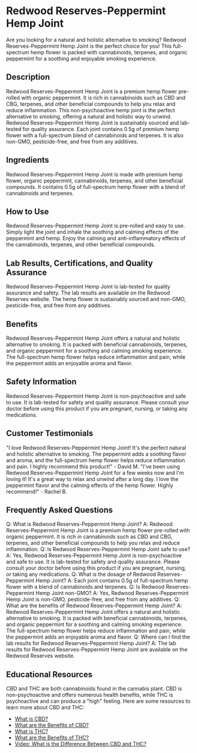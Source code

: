 # Redwood Reserves-Peppermint Hemp Joint
Are you looking for a natural and holistic alternative to smoking? Redwood Reserves-Peppermint Hemp Joint is the perfect choice for you! This full-spectrum hemp flower is packed with cannabinoids, terpenes, and organic peppermint for a soothing and enjoyable smoking experience.
## Description
Redwood Reserves-Peppermint Hemp Joint is a premium hemp flower pre-rolled with organic peppermint. It is rich in cannabinoids such as CBD and CBG, terpenes, and other beneficial compounds to help you relax and reduce inflammation. This non-psychoactive hemp joint is the perfect alternative to smoking, offering a natural and holistic way to unwind.
Redwood Reserves-Peppermint Hemp Joint is sustainably sourced and lab-tested for quality assurance. Each joint contains 0.5g of premium hemp flower with a full-spectrum blend of cannabinoids and terpenes. It is also non-GMO, pesticide-free, and free from any additives.
## Ingredients
Redwood Reserves-Peppermint Hemp Joint is made with premium hemp flower, organic peppermint, cannabinoids, terpenes, and other beneficial compounds. It contains 0.5g of full-spectrum hemp flower with a blend of cannabinoids and terpenes.
## How to Use
Redwood Reserves-Peppermint Hemp Joint is pre-rolled and easy to use. Simply light the joint and inhale the soothing and calming effects of the peppermint and hemp. Enjoy the calming and anti-inflammatory effects of the cannabinoids, terpenes, and other beneficial compounds.
## Lab Results, Certifications, and Quality Assurance
Redwood Reserves-Peppermint Hemp Joint is lab-tested for quality assurance and safety. The lab results are available on the Redwood Reserves website. The hemp flower is sustainably sourced and non-GMO, pesticide-free, and free from any additives.
## Benefits
Redwood Reserves-Peppermint Hemp Joint offers a natural and holistic alternative to smoking. It is packed with beneficial cannabinoids, terpenes, and organic peppermint for a soothing and calming smoking experience. The full-spectrum hemp flower helps reduce inflammation and pain, while the peppermint adds an enjoyable aroma and flavor.
## Safety Information
Redwood Reserves-Peppermint Hemp Joint is non-psychoactive and safe to use. It is lab-tested for safety and quality assurance. Please consult your doctor before using this product if you are pregnant, nursing, or taking any medications.
## Customer Testimonials
"I love Redwood Reserves-Peppermint Hemp Joint! It's the perfect natural and holistic alternative to smoking. The peppermint adds a soothing flavor and aroma, and the full-spectrum hemp flower helps reduce inflammation and pain. I highly recommend this product!" - David M.
"I've been using Redwood Reserves-Peppermint Hemp Joint for a few weeks now and I'm loving it! It's a great way to relax and unwind after a long day. I love the peppermint flavor and the calming effects of the hemp flower. Highly recommend!" - Rachel B.
## Frequently Asked Questions
Q: What is Redwood Reserves-Peppermint Hemp Joint?
A: Redwood Reserves-Peppermint Hemp Joint is a premium hemp flower pre-rolled with organic peppermint. It is rich in cannabinoids such as CBD and CBG, terpenes, and other beneficial compounds to help you relax and reduce inflammation.
Q: Is Redwood Reserves-Peppermint Hemp Joint safe to use?
A: Yes, Redwood Reserves-Peppermint Hemp Joint is non-psychoactive and safe to use. It is lab-tested for safety and quality assurance. Please consult your doctor before using this product if you are pregnant, nursing, or taking any medications.
Q: What is the dosage of Redwood Reserves-Peppermint Hemp Joint?
A: Each joint contains 0.5g of full-spectrum hemp flower with a blend of cannabinoids and terpenes.
Q: Is Redwood Reserves-Peppermint Hemp Joint non-GMO?
A: Yes, Redwood Reserves-Peppermint Hemp Joint is non-GMO, pesticide-free, and free from any additives.
Q: What are the benefits of Redwood Reserves-Peppermint Hemp Joint?
A: Redwood Reserves-Peppermint Hemp Joint offers a natural and holistic alternative to smoking. It is packed with beneficial cannabinoids, terpenes, and organic peppermint for a soothing and calming smoking experience. The full-spectrum hemp flower helps reduce inflammation and pain, while the peppermint adds an enjoyable aroma and flavor.
Q: Where can I find the lab results for Redwood Reserves-Peppermint Hemp Joint?
A: The lab results for Redwood Reserves-Peppermint Hemp Joint are available on the Redwood Reserves website.
## Educational Resources
CBD and THC are both cannabinoids found in the cannabis plant. CBD is non-psychoactive and offers numerous health benefits, while THC is psychoactive and can produce a "high" feeling. Here are some resources to learn more about CBD and THC: 
- [What is CBD?](https://www.healthline.com/health/cbd-oil-benefits)
- [What are the Benefits of CBD?](https://www.health.com/condition/pain/cbd-oil-benefits)
- [What is THC?](https://www.leafly.com/news/cannabis-101/what-is-thc-the-key-psychoactive-ingredient-in-cannabis)
- [What are the Benefits of THC?](https://www.leafly.com/news/cannabis-101/what-are-the-benefits-of-thc)
- [Video: What is the Difference Between CBD and THC?](https://www.youtube.com/watch?v=JXZyKj3eU4A)